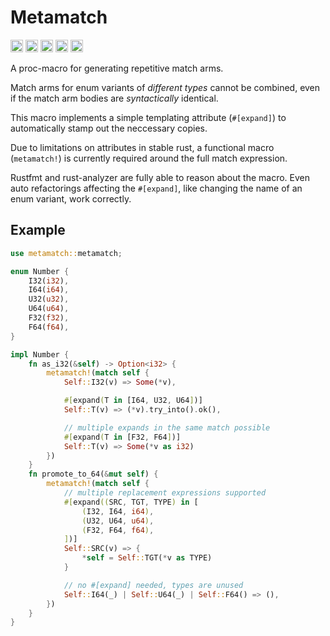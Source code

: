# Metamatch

[<img alt="github" src="https://img.shields.io/badge/cmrschwarz/metamatch-8da0cb?style=for-the-badge&labelColor=555555&logo=github" height="20">](https://github.com/cmrschwarz/metamatch)
[<img alt="build status" src="https://img.shields.io/github/actions/workflow/status/cmrschwarz/metamatch/ci.yml?branch=main&style=for-the-badge&logo=github" height="20">](https://github.com/dtolnay/seq-macro/actions?query=branch%3Amaster)
[<img alt="crates.io" src="https://img.shields.io/crates/v/metamatch.svg?style=for-the-badge&color=fc8d62&logo=rust" height="20">](https://crates.io/crates/metamatch)
[<img alt="MSRV" src="https://img.shields.io/crates/msrv/metamatch?style=for-the-badge&logo=rust" height="20">](https://crates.io/crates/metamatch)
[<img alt="docs.rs" src="https://img.shields.io/badge/docs.rs-metamatch-66c2a5?style=for-the-badge&labelColor=555555&logo=docs.rs" height="20">](https://docs.rs/metamatch)


A proc-macro for generating repetitive match arms.

Match arms for enum variants of *different types* cannot be combined,
even if the match arm bodies are *syntactically* identical.

This macro implements a simple templating attribute (`#[expand]`) 
to automatically stamp out the neccessary copies.

Due to limitations on attributes in stable rust, a functional macro
(`metamatch!`) is currently required around the full match expression. 

Rustfmt and rust-analyzer are fully able to reason about the macro. 
Even auto refactorings affecting the `#[expand]`, 
like changing the name of an enum variant, work correctly.

## Example

```rust
use metamatch::metamatch;

enum Number {
    I32(i32),
    I64(i64),
    U32(u32),
    U64(u64),
    F32(f32),
    F64(f64),
}

impl Number {
    fn as_i32(&self) -> Option<i32> {
        metamatch!(match self {
            Self::I32(v) => Some(*v),

            #[expand(T in [I64, U32, U64])]
            Self::T(v) => (*v).try_into().ok(),

            // multiple expands in the same match possible
            #[expand(T in [F32, F64])]
            Self::T(v) => Some(*v as i32)
        })
    }
    fn promote_to_64(&mut self) {
        metamatch!(match self {
            // multiple replacement expressions supported 
            #[expand((SRC, TGT, TYPE) in [
                (I32, I64, i64),
                (U32, U64, u64),
                (F32, F64, f64),
            ])]
            Self::SRC(v) => {
                *self = Self::TGT(*v as TYPE)
            }

            // no #[expand] needed, types are unused
            Self::I64(_) | Self::U64(_) | Self::F64() => (),
        })
    }
}
```
